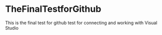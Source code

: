 # TheFinalTestforGithub
This is the final test for github test for connecting and working with Visual Studio
